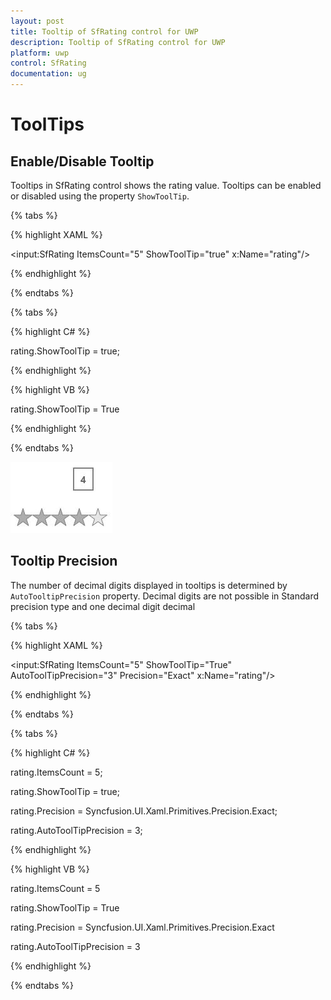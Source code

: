 ```yaml
---
layout: post
title: Tooltip of SfRating control for UWP
description: Tooltip of SfRating control for UWP
platform: uwp
control: SfRating
documentation: ug
---
```


# ToolTips

## Enable/Disable Tooltip

Tooltips in SfRating control shows the rating value. Tooltips can be enabled or disabled using the property `ShowToolTip`.

{% tabs %}

{% highlight XAML %}

<input:SfRating ItemsCount="5" ShowToolTip="true" x:Name="rating"/>

{% endhighlight %}

{% endtabs %}

{% tabs %}

{% highlight C# %}

rating.ShowToolTip = true;

{% endhighlight %}

{% highlight VB %}

rating.ShowToolTip = True

{% endhighlight %}

{% endtabs %}

![](ToolTips-images/ToolTips-img1.jpeg)


## Tooltip Precision

The number of decimal digits displayed in tooltips is determined by `AutoTooltipPrecision` property. Decimal digits are not possible in Standard precision type and one decimal digit decimal 

{% tabs %}

{% highlight XAML %}

<input:SfRating ItemsCount="5" ShowToolTip="True"
                AutoToolTipPrecision="3" Precision="Exact"
				x:Name="rating"/>

{% endhighlight %}

{% endtabs %}

{% tabs %}

{% highlight C# %}

rating.ItemsCount = 5;

rating.ShowToolTip = true;

rating.Precision = Syncfusion.UI.Xaml.Primitives.Precision.Exact;

rating.AutoToolTipPrecision = 3;

{% endhighlight %}

{% highlight VB %}

rating.ItemsCount = 5

rating.ShowToolTip = True

rating.Precision = Syncfusion.UI.Xaml.Primitives.Precision.Exact

rating.AutoToolTipPrecision = 3

{% endhighlight %}

{% endtabs %}